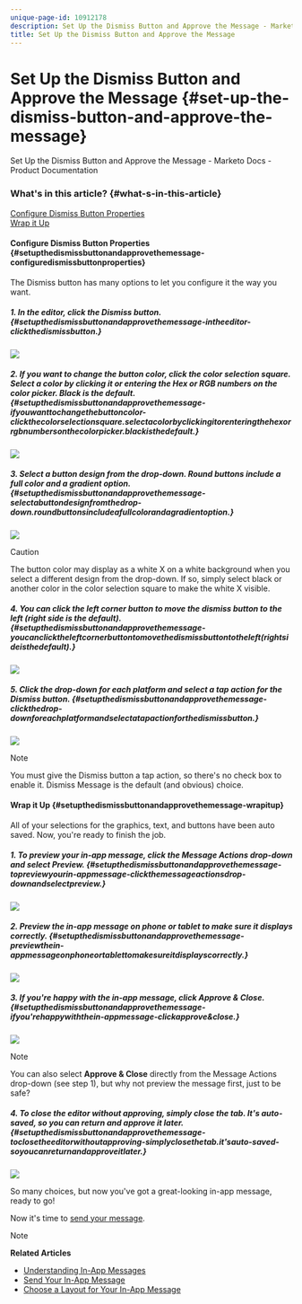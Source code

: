 ```yaml
---
unique-page-id: 10912178
description: Set Up the Dismiss Button and Approve the Message - Marketo Docs - Product Documentation
title: Set Up the Dismiss Button and Approve the Message
---
```


# Set Up the Dismiss Button and Approve the Message {#set-up-the-dismiss-button-and-approve-the-message}

Set Up the Dismiss Button and Approve the Message - Marketo Docs - Product Documentation

### What's in this article? {#what-s-in-this-article}

[Configure Dismiss Button Properties](#setupthedismissbuttonandapprovethemessage-configuredismissbuttonproperties)  
[Wrap it Up](#setupthedismissbuttonandapprovethemessage-wrapitup)

#### Configure Dismiss Button Properties  {#setupthedismissbuttonandapprovethemessage-configuredismissbuttonproperties}

The Dismiss button has many options to let you configure it the way you want.

##### 1. In the editor, click the Dismiss button. {#setupthedismissbuttonandapprovethemessage-intheeditor-clickthedismissbutton.}

![](assets/image2016-5-9-10-3a23-3a37.png)

##### 2. If you want to change the button color, click the color selection square. Select a color by clicking it or entering the Hex or RGB numbers on the color picker. Black is the default. {#setupthedismissbuttonandapprovethemessage-ifyouwanttochangethebuttoncolor-clickthecolorselectionsquare.selectacolorbyclickingitorenteringthehexorrgbnumbersonthecolorpicker.blackisthedefault.}

![](assets/image2016-5-9-10-3a33-3a17.png)

##### 3. Select a button design from the drop-down. Round buttons include a full color and a gradient option. {#setupthedismissbuttonandapprovethemessage-selectabuttondesignfromthedrop-down.roundbuttonsincludeafullcolorandagradientoption.}

![](assets/image2016-5-9-10-3a35-3a46.png)

>[!CAUTION]
>
>The button color may display as a white X on a white background when you select a different design from the drop-down. If so, simply select black or another color in the color selection square to make the white X visible.

##### 4. You can click the left corner button to move the dismiss button to the left (right side is the default). {#setupthedismissbuttonandapprovethemessage-youcanclicktheleftcornerbuttontomovethedismissbuttontotheleft(rightsideisthedefault).}

![](assets/image2016-5-9-10-3a39-3a5.png)

##### 5. Click the drop-down for each platform and select a tap action for the Dismiss button. {#setupthedismissbuttonandapprovethemessage-clickthedrop-downforeachplatformandselectatapactionforthedismissbutton.}

![](assets/image2016-5-9-10-3a43-3a54.png)

>[!NOTE]
>
>You must give the Dismiss button a tap action, so there's no check box to enable it. Dismiss Message is the default (and obvious) choice.

#### Wrap it Up {#setupthedismissbuttonandapprovethemessage-wrapitup}

All of your selections for the graphics, text, and buttons have been auto saved. Now, you're ready to finish the job.

##### 1. To preview your in-app message, click the Message Actions drop-down and select Preview. {#setupthedismissbuttonandapprovethemessage-topreviewyourin-appmessage-clickthemessageactionsdrop-downandselectpreview.}

![](assets/image2016-5-9-10-3a58-3a38.png)

##### 2. Preview the in-app message on phone or tablet to make sure it displays correctly. {#setupthedismissbuttonandapprovethemessage-previewthein-appmessageonphoneortablettomakesureitdisplayscorrectly.}

![](assets/image2016-5-9-11-3a2-3a13.png)

##### 3. If you're happy with the in-app message, click Approve & Close. {#setupthedismissbuttonandapprovethemessage-ifyou'rehappywiththein-appmessage-clickapprove&close.}

![](assets/image2016-5-9-11-3a8-3a52.png)

>[!NOTE]
>
>You can also select **Approve & Close** directly from the Message Actions drop-down (see step 1), but why not preview the message first, just to be safe?

##### 4. To close the editor without approving, simply close the tab. It's auto-saved, so you can return and approve it later. {#setupthedismissbuttonandapprovethemessage-toclosetheeditorwithoutapproving-simplyclosethetab.it'sauto-saved-soyoucanreturnandapproveitlater.}

![](assets/image2016-5-9-11-3a9-3a46.png)

So many choices, but now you've got a great-looking in-app message, ready to go!

Now it's time to [send your message](../../../../../welcome-to-marketo-docs/product-docs/mobile-marketing/in-app-messages/send-your-in-app-message.md).

>[!NOTE]
>
>**Related Articles**
>
>* [Understanding In-App Messages](../../../../../welcome-to-marketo-docs/product-docs/mobile-marketing/in-app-messages/understanding-in-app-messages.md)
>* [Send Your In-App Message](../../../../../welcome-to-marketo-docs/product-docs/mobile-marketing/in-app-messages/send-your-in-app-message.md)
>* [Choose a Layout for Your In-App Message](choose-a-layout-for-your-in-app-message.md)
>

